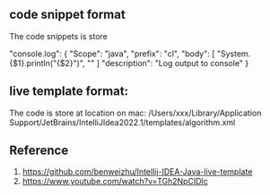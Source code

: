 ## code snippet format

The code snippets is store

"console.log": {
  "Scope": "java",
  "prefix": "cl",
  "body": [
    "System.{$1}.println(\"{$2}\")",
    ""
  ]
  "description": "Log output to console"
}

## live template format: 

The code is store at location on mac:
/Users/xxx/Library/Application Support/JetBrains/IntelliJIdea2022.1/templates/algorithm.xml

<template name="filter" value="$ITERABLE_TYPE$.stream()&#10;    .filter($VAR$ -&gt; $VAR_CONDITION$)&#10;    .collect(Collectors.toList());" description="Iterate Iterable | Array in J2SDK 5.0 syntax" toReformat="true" toShortenFQNames="true">
  <variable name="ITERABLE_TYPE" expression="iterableVariable()" defaultValue="" alwaysStopAt="true" />
  <variable name="VAR" expression="suggestVariableName()" defaultValue="" alwaysStopAt="true" />
  <variable name="VAR_CONDITION" expression="suggestVariableName()" defaultValue="" alwaysStopAt="true" />
  <context>
    <option name="JAVA_CODE" value="true" />
  </context>
</template>


## Reference
1. https://github.com/benweizhu/Intellij-IDEA-Java-live-template
2. https://www.youtube.com/watch?v=TGh2NpCIDlc
